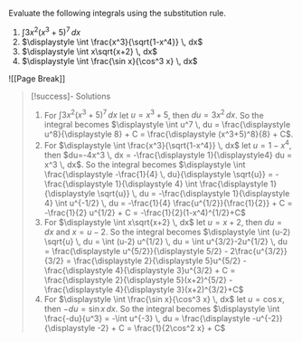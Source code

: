 Evaluate the following integrals using the substitution rule.
1. $\displaystyle \int 3x^2(x^3+5)^7 \, dx$
2. $\displaystyle \int \frac{x^3}{\sqrt{1-x^4}} \, dx$
3. $\displaystyle \int x\sqrt{x+2} \, dx$
4. $\displaystyle \int \frac{\sin x}{\cos^3 x} \, dx$

![[Page Break]]

> [!success]- Solutions
>1.  For $\displaystyle \int 3x^2(x^3+5)^7 \, dx$ let $u=x^3+5$, then $du=3x^2 \, dx$. So the integral becomes $\displaystyle \int u^7 \, du = \frac{\displaystyle u^8}{\displaystyle 8} + C = \frac{\displaystyle (x^3+5)^8}{8} + C$.
>2.  For $\displaystyle \int \frac{x^3}{\sqrt{1-x^4}} \, dx$ let $u = 1-x^4$, then $du=-4x^3 \, dx = -\frac{\displaystyle 1}{\displaystyle4} du = x^3 \, dx$. So the integral becomes $\displaystyle \int \frac{\displaystyle -\frac{1}{4} \, du}{\displaystyle \sqrt{u}} = -\frac{\displaystyle 1}{\displaystyle 4} \int \frac{\displaystyle 1}{\displaystyle \sqrt{u}} \, du = -\frac{\displaystyle 1}{\displaystyle 4} \int u^{-1/2} \, du = -\frac{1}{4} \frac{u^{1/2}}{\frac{1}{2}} + C = -\frac{1}{2} u^{1/2} + C = -\frac{1}{2}(1-x^4)^{1/2}+C$
>3. For $\displaystyle \int x\sqrt{x+2} \, dx$ let $u=x+2$, then $du=dx$ and $x=u-2$. So the integral becomes $\displaystyle \int (u-2) \sqrt{u} \, du = \int (u-2) u^{1/2} \, du = \int u^{3/2}-2u^{1/2} \, du = \frac{\displaystyle u^{5/2}}{\displaystyle 5/2} - 2\frac{u^{3/2}}{3/2} = \frac{\displaystyle 2}{\displaystyle 5}u^{5/2} - \frac{\displaystyle 4}{\displaystyle 3}u^{3/2} + C = \frac{\displaystyle 2}{\displaystyle 5}(x+2)^{5/2} - \frac{\displaystyle 4}{\displaystyle 3}(x+2)^{3/2}+C$
>4. For $\displaystyle \int \frac{\sin x}{\cos^3 x} \, dx$ let $u=\cos x$, then $-du=\sin x \, dx$. So the integral becomes $\displaystyle \int \frac{-du}{u^3} = -\int u^{-3} \, du = \frac{\displaystyle -u^{-2}}{\displaystyle -2} + C = \frac{1}{2\cos^2 x} + C$